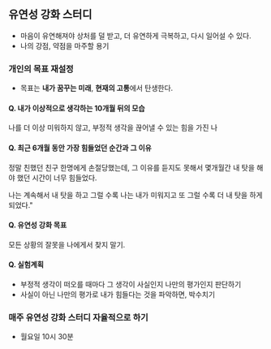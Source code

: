 ## 유연성 강화 스터디

- 마음이 유연해져야 상처를 덜 받고, 더 유연하게 극복하고, 다시 일어설 수 있다.
- 나의 강점, 약점을 마주할 용기

### 개인의 목표 재설정

- 목표는 **내가 꿈꾸는 미래**, **현재의 고통**에서 탄생한다.

#### Q. 내가 이상적으로 생각하는 10개월 뒤의 모습

나를 더 이상 미워하지 않고, 부정적 생각을 끊어낼 수 있는 힘을 가진 나

#### Q. 최근 6개월 동안 가장 힘들었던 순간과 그 이유

정말 친했던 친구 한명에게 손절당했는데, 그 이유를 듣지도 못해서 몇개월간 내 탓을 해야 했던 시간이 너무 힘들었다.

나는 계속해서 내 탓을 하고 그럴 수록 나는 내가 미워지고 또 그럴 수록 더 내 탓을 하게 되었다."

#### Q. 유연성 강화 목표

모든 상황의 잘못을 나에게서 찾지 말기.

#### Q. 실험계획

- 부정적 생각이 떠오를 때마다 그 생각이 사실인지 나만의 평가인지 판단하기
- 사실이 아닌 나만의 평가로 내가 힘들다는 것을 파악하면, 박수치기

### 매주 유연성 강화 스터디 자율적으로 하기

- 월요일 10시 30분

